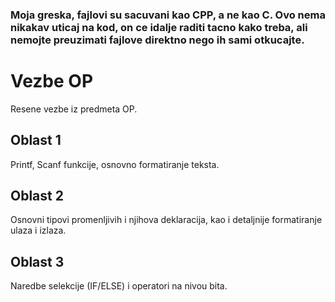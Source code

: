 ### Moja greska, fajlovi su sacuvani kao CPP, a ne kao C. Ovo nema nikakav uticaj na kod, on ce idalje raditi tacno kako treba, ali nemojte preuzimati fajlove direktno nego ih sami otkucajte.


# Vezbe OP
Resene vezbe iz predmeta OP.


## Oblast 1
Printf, Scanf funkcije, osnovno formatiranje teksta.

## Oblast 2
Osnovni tipovi promenljivih i njihova deklaracija, kao i detaljnije formatiranje ulaza i izlaza.

## Oblast 3
Naredbe selekcije (IF/ELSE) i operatori na nivou bita.
